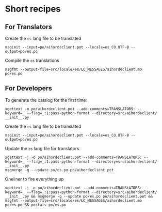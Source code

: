 # Short recipes


## For Translators


Create the `es` lang file to be translated

```
msginit --input=po/aihordeclient.pot --locale=es_CO.UTF-8 --output=po/es.po  
```

Compile the `es` translations

```
msgfmt --output-file=src/locale/es/LC_MESSAGES/aihordeclient.mo po/es.po
```

## For Developers

To generate the catalog for the first time:

```
xgettext -o po/aihordeclient.pot --add-comments=TRANSLATORS: --keyword=_ --flag=_:1:pass-python-format --directory=src/aihordeclient/ __init__.py
```

Create the `es` lang file to be translated

```
msginit --input=po/aihordeclient.pot --locale=es_CO.UTF-8 --output=po/es.po  
```

Update the `es` lang file for translators

```
xgettext -j -o po/aihordeclient.pot --add-comments=TRANSLATORS: --keyword=_ --flag=_:1:pass-python-format --directory=src/aihordeclient/ __init__.py
msgmerge -q --update po/es.po po/aihordeclient.pot
```

Oneliner to fire everything up

```
xgettext -j -o po/aihordeclient.pot --add-comments=TRANSLATORS: --keyword=_ --flag=_:1:pass-python-format --directory=src/aihordeclient/ __init__.py && msgmerge -q --update po/es.po po/aihordeclient.pot && msgfmt --output-file=src/locale/es/LC_MESSAGES/aihordeclient.mo po/es.po && postats po/es.po
```
